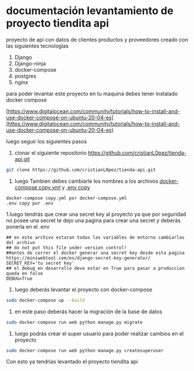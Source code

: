 # documentación levantamiento de proyecto tiendita api

proyecto de api con datos de clientes productos y proveedores creado con las siguientes tecnologías

1. Django
2. Django-ninja
3. docker-compose 
4. postgres
5. nginx

para poder levantar este proyecto en tu maquina debes tener instalado docker compose 

[https://www.digitalocean.com/community/tutorials/how-to-install-and-use-docker-compose-on-ubuntu-20-04-es](https://www.digitalocean.com/community/tutorials/how-to-install-and-use-docker-compose-on-ubuntu-20-04-es)

luego seguir los siguientes pasos

1. clonar el siguiente repositorio  https://github.com/cristianL0pez/tienda-api.git

       

```bash
git clone https://github.com/cristianL0pez/tienda-api.git
```

1. luego Tambien debes cambiarle los nombres a los archivos [docker-compose copy.yml](https://github.com/cristianL0pez/tienda-api/blob/main/docker-compose%20copy.yml) y [.env copy](https://github.com/cristianL0pez/tienda-api/blob/main/.env%20copy)

```
docker-compose copy.yml por docker-compose.yml
.env copy por .env
```

1.luego tendrás que  crear una secret key al proyecto ya que por seguridad no posee una secret te dejo una pagina para crear una secret  y deberás ponerla en el  .env  

```
## en este archivo estaran todas las variables de entorno cambiarlas del archivo
## do not put this file under version control!
##antes de correr el docker generar una secret key desde esta pagina https://miniwebtool.com/es/django-secret-key-generator/
SECRET_KEY='tu secret key'
## el debug en desarrollo deve estar en True para pasar a produccion  queda en false
DEBUG=True
```

1. luego deberás levantar el proyecto con docker-compose

```bash
sudo docker-compose up --build
```

1. en este paso deberás hacer la migración de la base de datos

```bash
sudo docker-compose run web python manage.py migrate
```

1. luego podrás  crear el super usuario para poder realizar cambios en el proyecto

```bash
sudo docker-compose run web python manage.py createsuperuser
```

Con esto ya tendrías levantado el proyecto tiendita api
